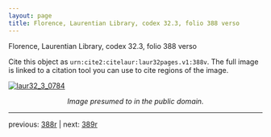 ```yaml
---
layout: page
title: Florence, Laurentian Library, codex 32.3, folio 388 verso
---
```


Florence, Laurentian Library, codex 32.3, folio 388 verso

Cite this object as `urn:cite2:citelaur:laur32pages.v1:388v`.  The full image is linked to a citation tool you can use to cite regions of the image.

[![laur32_3_0784](http://www.homermultitext.org/iipsrv?IIIF=/project/homer/pyramidal/deepzoom/citelaur/laur32imgs/v1/laur32_3_0784.tif/full/800,/0/default.jpg)](http://www.homermultitext.org/ict2/?urn=urn:cite2:citelaur:laur32imgs.v1:laur32_3_0784) 

<p style="text-align: center; font-style: italic;">Image presumed to in the public domain.</p>

---

previous: [388r](../388r/) | next: [389r](../389r/)